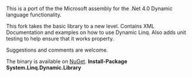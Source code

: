 This is a port of the the Microsoft assembly for the .Net 4.0 Dynamic language functionality.

This fork takes the basic library to a new level.  Contains XML Documentation and examples on how to use Dynamic Linq. Also adds unit testing to help ensure that it works property.

Suggestions and comments are welcome.

The binary is available on [NuGet][1].  **Install-Package System.Linq.Dynamic.Library**


[1]: https://www.nuget.org/packages/System.Linq.Dynamic.Library/ "NuGet - Dynamic Linq Library"
